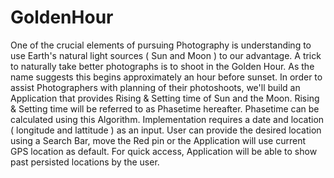 # GoldenHour
One of the crucial elements of pursuing Photography is understanding to use Earth's natural light sources ( Sun and Moon ) to our advantage. A trick to naturally take better photographs is to shoot in the Golden Hour. As the name suggests this begins approximately an hour before sunset.  In order to assist Photographers with planning of their photoshoots, we'll build an Application that provides Rising &amp; Setting time of Sun and the Moon. Rising &amp; Setting time will be referred to as Phasetime hereafter.  Phasetime can be calculated using this Algorithm. Implementation requires a date and location ( longitude and lattitude ) as an input. User can provide the desired location using a Search Bar, move the Red pin or the Application will use current GPS location as default. For quick access, Application will be able to show past persisted locations by the user.
